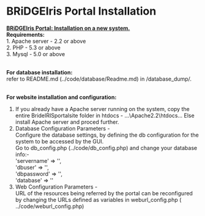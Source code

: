 # BRiDGEIris Portal Installation
<p align = "justify">
<b><u>BRiDGEIris Portal: Installation on a new system. </u></b><br>
<b>Requirements:</b><br>
1. Apache server - 2.2 or above<br>
2. PHP - 5.3 or above<br>
3. Mysql - 5.0 or above<br><br>

<b>For database installation: </b><br>
refer to README.md (../code/database/Readme.md) in /database_dump/.<br><br>

<b>For website installation and configuration: </b><br>
1. If you already have a Apache server running on the system, copy the entire BrideIRISportalsite folder in htdocs - ...\Apache2.2\htdocs\...  Else install Apache server and proced further.<br>
2. Database Configuration Parameters - <br>
Configure the database settings, by defining the db configuration for the system to be accessed by the GUI. <br>
Go to db_config.php (../code/db_config.php) and change your database info:-<br>
'servername' => '', <br>
'dbuser' => '', <br>
'dbpassword' => '', <br>
'database' => ''<br>
3. Web Configuration Parameters - <br>
URL of the resources being referred by the portal can be reconfigured by changing the URLs defined as variables in weburl_config.php ( ../code/weburl_config.php)
</p>
